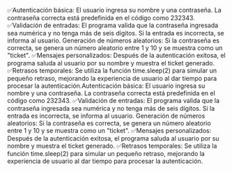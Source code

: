 ✅Autenticación básica: El usuario ingresa su nombre y una contraseña. La contraseña correcta está predefinida en el código como 232343.
✅Validación de entradas: El programa valida que la contraseña ingresada sea numérica y no tenga más de seis dígitos. Si la entrada es incorrecta, se informa al usuario.
Generación de números aleatorios: Si la contraseña es correcta, se genera un número aleatorio entre 1 y 10 y se muestra como un "ticket".
✅Mensajes personalizados: Después de la autenticación exitosa, el programa saluda al usuario por su nombre y muestra el ticket generado.
✅Retrasos temporales: Se utiliza la función time.sleep(2) para simular un pequeño retraso, mejorando la experiencia de usuario al dar tiempo para procesar la autenticación.Autenticación básica: El usuario ingresa su nombre y una contraseña. La contraseña correcta está predefinida en el código como 232343.
✅Validación de entradas: El programa valida que la contraseña ingresada sea numérica y no tenga más de seis dígitos. Si la entrada es incorrecta, se informa al usuario.
Generación de números aleatorios: Si la contraseña es correcta, se genera un número aleatorio entre 1 y 10 y se muestra como un "ticket".
✅Mensajes personalizados: Después de la autenticación exitosa, el programa saluda al usuario por su nombre y muestra el ticket generado.
✅Retrasos temporales: Se utiliza la función time.sleep(2) para simular un pequeño retraso, mejorando la experiencia de usuario al dar tiempo para procesar la autenticación.
